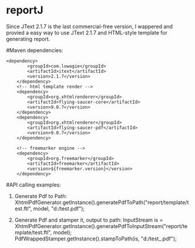 # reportJ
Since JText 2.1.7 is the last commercial-free version, I wappered and provied a easy way to use JText 2.1.7 and HTML-style template for generating report.

#Maven dependencies:

    <dependency>
			<groupId>com.lowagie</groupId>
			<artifactId>itext</artifactId>
			<version>2.1.7</version>
		</dependency>
		<!-- html template render -->
		<dependency>
			<groupId>org.xhtmlrenderer</groupId>
			<artifactId>flying-saucer-core</artifactId>
			<version>9.0.7</version>
		</dependency>
		<dependency>
			<groupId>org.xhtmlrenderer</groupId>
			<artifactId>flying-saucer-pdf</artifactId>
			<version>9.0.7</version>
		</dependency>
		
		<!-- freemarker engine -->
		<dependency>
			<groupId>org.freemarker</groupId>
			<artifactId>freemarker</artifactId>
			<version>${freemarker.version}</version>
		</dependency>
		
#API calling examples:
1. Generate Pdf to Path:
XhtmlPdfGenerator.getInstance().generatePdfToPath("report/template/test.ftl", model, "d:/test.pdf");

2. Generate Pdf and stamper it, output to path:
InputStream is = XhtmlPdfGenerator.getInstance().generatePdfToInputStream("report/template/test.ftl", model);
			PdfWrappedStamper.getInstance().stampToPath(is, "d:/test_.pdf");

